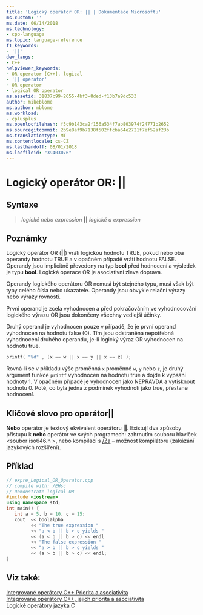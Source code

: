 ```yaml
---
title: 'Logický operátor OR: || | Dokumentace Microsoftu'
ms.custom: ''
ms.date: 06/14/2018
ms.technology:
- cpp-language
ms.topic: language-reference
f1_keywords:
- '||'
dev_langs:
- C++
helpviewer_keywords:
- OR operator [C++], logical
- '|| operator'
- OR operator
- logical OR operator
ms.assetid: 31837c99-2655-4bf3-8ded-f13b7a9dc533
author: mikeblome
ms.author: mblome
ms.workload:
- cplusplus
ms.openlocfilehash: f3c9b143ca2f156a534f7ab803974f24771b2652
ms.sourcegitcommit: 2b9e8af9b7138f502ffcba64e2721f7ef52af23b
ms.translationtype: MT
ms.contentlocale: cs-CZ
ms.lasthandoff: 08/01/2018
ms.locfileid: "39403076"
---
```

# <a name="logical-or-operator-"></a>Logický operátor OR: ||

## <a name="syntax"></a>Syntaxe

> *logické nebo expression* **||** *logické a expression*

## <a name="remarks"></a>Poznámky

Logický operátor OR (**||**) vrátí logickou hodnotu TRUE, pokud nebo oba operandy hodnotu TRUE a v opačném případě vrátí hodnotu FALSE. Operandy jsou implicitně převedeny na typ **bool** před hodnocení a výsledek je typu **bool**. Logická operace OR je asociativní zleva doprava.

Operandy logického operátoru OR nemusí být stejného typu, musí však být typy celého čísla nebo ukazatele. Operandy jsou obvykle relační výrazy nebo výrazy rovnosti.

První operand je zcela vyhodnocen a před pokračováním ve vyhodnocování logického výrazu OR jsou dokončeny všechny vedlejší účinky.

Druhý operand je vyhodnocen pouze v případě, že je první operand vyhodnocen na hodnotu false (0). Tím jsou odstraněna nepotřebná vyhodnocení druhého operandu, je-li logický výraz OR vyhodnocen na hodnotu true.

```cpp
printf( "%d" , (x == w || x == y || x == z) );
```

Rovná-li se v příkladu výše proměnná `x` proměnné `w`, `y` nebo `z`, je druhý argument funkce `printf` vyhodnocen na hodnotu true a dojde k vypsání hodnoty 1. V opačném případě je vyhodnocen jako NEPRAVDA a vytisknout hodnotu 0. Poté, co byla jedna z podmínek vyhodnotí jako true, přestane hodnocení.

## <a name="operator-keyword-for-124124"></a>Klíčové slovo pro operátor&#124;&#124;

**Nebo** operátor je textový ekvivalent operátoru **||**. Existují dva způsoby přístupu k **nebo** operátor ve svých programech: zahrnutím souboru hlaviček \<soubor iso646.h >, nebo kompilací s [/Za](../build/reference/za-ze-disable-language-extensions.md) – možnost kompilátoru (zakázání jazykových rozšíření).

## <a name="example"></a>Příklad

```cpp
// expre_Logical_OR_Operator.cpp
// compile with: /EHsc
// Demonstrate logical OR
#include <iostream>
using namespace std;
int main() {
   int a = 5, b = 10, c = 15;
   cout  << boolalpha
         << "The true expression "
         << "a < b || b > c yields "
         << (a < b || b > c) << endl
         << "The false expression "
         << "a > b || b > c yields "
         << (a > b || b > c) << endl;
}
```

## <a name="see-also"></a>Viz také:
 [Integrované operátory C++ Priorita a asociativita](cpp-built-in-operators-precedence-and-associativity.md)  
 [Integrované operátory C++, jejich priorita a asociativita](../cpp/cpp-built-in-operators-precedence-and-associativity.md)  
 [Logické operátory jazyka C](../c-language/c-logical-operators.md)